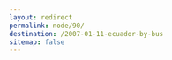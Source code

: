 ```yaml
---
layout: redirect
permalink: node/90/
destination: /2007-01-11-ecuador-by-bus
sitemap: false
---
```


